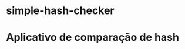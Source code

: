 # simple-hash-checker
<!DOCTYPE html>
<html>
<head>
  <title>simple-hash-checker</title>
</head>
<body>
  <h1>Aplicativo de comparação de hash</h1>
  <div>
    <!-- Content goes here -->
  </div>
</body>
</html>

